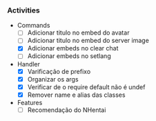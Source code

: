 ### Activities

* Commands
    - [ ] Adicionar titulo no embed do avatar
    - [ ] Adicionar titulo no embed do server image
    - [x] Adicionar embeds no clear chat
    - [ ] Adicionar embeds no setlang

* Handler
    - [x] Varificação de prefixo
    - [x] Organizar os args
    - [x] Verificar de o require default não é undef
    - [x] Remover name e alias das classes

* Features
    - [ ] Recomendação do NHentai